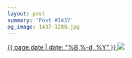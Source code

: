 ```yaml
---
layout: post
summary: 'Post #1437'
og_image: 1437-1280.jpg
---
```


<p>
 <time>
  <a href="/1437">
   {{ page.date | date: "%B %-d, %Y" }}
  </a>
 </time>
 <a href="/1437">
  <img data-taken="8/21/2021" sizes="(min-width: 700px) 50vw, calc(100vw - 2rem)" src="{{ site.assets_url }}/1437-640.jpg" srcset="{{ site.assets_url }}/1437-320.jpg 320w, {{ site.assets_url }}/1437-640.jpg 640w, {{ site.assets_url }}/1437-960.jpg 960w, {{ site.assets_url }}/1437-1280.jpg 1280w"/>
 </a>
</p>
